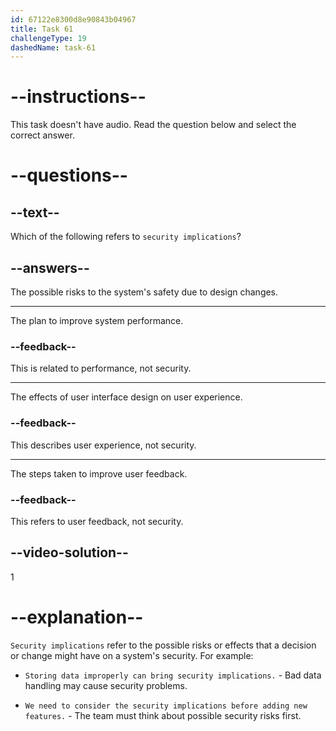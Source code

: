 ```yaml
---
id: 67122e8300d8e90843b04967
title: Task 61
challengeType: 19
dashedName: task-61
---
```


# --instructions--

This task doesn't have audio. Read the question below and select the correct answer.

# --questions--

## --text--

Which of the following refers to `security implications`?

## --answers--

The possible risks to the system's safety due to design changes.

---

The plan to improve system performance.

### --feedback--

This is related to performance, not security.

---

The effects of user interface design on user experience.

### --feedback--

This describes user experience, not security.

---

The steps taken to improve user feedback.

### --feedback--

This refers to user feedback, not security.

## --video-solution--

1

# --explanation--

`Security implications` refer to the possible risks or effects that a decision or change might have on a system's security. For example:

- `Storing data improperly can bring security implications.` - Bad data handling may cause security problems.

- `We need to consider the security implications before adding new features.` - The team must think about possible security risks first.
